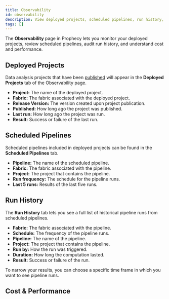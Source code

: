 ```yaml
---
title: Observability
id: observability
description: View deployed projects, scheduled pipelines, run history, and cost and performance
tags: []
---
```


The **Observability** page in Prophecy lets you monitor your deployed projects, review scheduled pipelines, audit run history, and understand cost and performance.

## Deployed Projects

Data analysis projects that have been [published](docs/analysts/development/version-control/version-control.md) will appear in the **Deployed Projects** tab of the Observability page.

- **Project:** The name of the deployed project.
- **Fabric:** The fabric associated with the deployed project.
- **Release Version:** The version created upon project publication.
- **Published:** How long ago the project was published.
- **Last run:** How long ago the project was run.
- **Result:** Success or failure of the last run.

## Scheduled Pipelines

Scheduled pipelines included in deployed projects can be found in the **Scheduled Pipelines** tab.

- **Pipeline:** The name of the scheduled pipeline.
- **Fabric:** The fabric associated with the pipeline.
- **Project:** The project that contains the pipeline.
- **Run frequency:** The schedule for the pipeline runs.
- **Last 5 runs:** Results of the last five runs.

## Run History

The **Run History** tab lets you see a full list of historical pipeline runs from scheduled pipelines.

- **Fabric:** The fabric associated with the pipeline.
- **Schedule:** The frequency of the pipeline runs.
- **Pipeline:** The name of the pipeline.
- **Project:** The project that contains the pipeline.
- **Run by:** How the run was triggered.
- **Duration:** How long the computation lasted.
- **Result:** Success or failure of the run.

To narrow your results, you can choose a specific time frame in which you want to see pipeline runs.

## Cost & Performance
